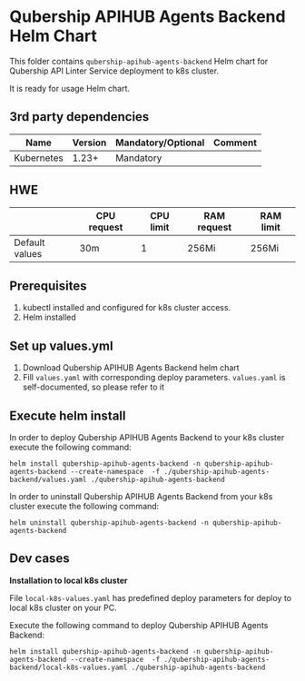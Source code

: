 # Qubership APIHUB Agents Backend Helm Chart

This folder contains `qubership-apihub-agents-backend` Helm chart for Qubership API Linter Service deployment to k8s
cluster.

It is ready for usage Helm chart.

## 3rd party dependencies

| Name       | Version | Mandatory/Optional | Comment |
|------------|---------|--------------------|---------|
| Kubernetes | 1.23+   | Mandatory          |         |

## HWE

|                | CPU request | CPU limit | RAM request | RAM limit |
|----------------|-------------|-----------|-------------|-----------|
| Default values | 30m         | 1         | 256Mi       | 256Mi     |

## Prerequisites

1. kubectl installed and configured for k8s cluster access.
2. Helm installed

## Set up values.yml

1. Download Qubership APIHUB Agents Backend helm chart
2. Fill `values.yaml` with corresponding deploy parameters. `values.yaml` is self-documented, so please refer to it

## Execute helm install

In order to deploy Qubership APIHUB Agents Backend to your k8s cluster execute the following command:

```
helm install qubership-apihub-agents-backend -n qubership-apihub-agents-backend --create-namespace  -f ./qubership-apihub-agents-backend/values.yaml ./qubership-apihub-agents-backend
```

In order to uninstall Qubership APIHUB Agents Backend from your k8s cluster execute the following command:

```
helm uninstall qubership-apihub-agents-backend -n qubership-apihub-agents-backend
```

## Dev cases

**Installation to local k8s cluster**

File `local-k8s-values.yaml` has predefined deploy parameters for deploy to local k8s cluster on your PC.

Execute the following command to deploy Qubership APIHUB Agents Backend:

```
helm install qubership-apihub-agents-backend -n qubership-apihub-agents-backend --create-namespace  -f ./qubership-apihub-agents-backend/local-k8s-values.yaml ./qubership-apihub-agents-backend
```
